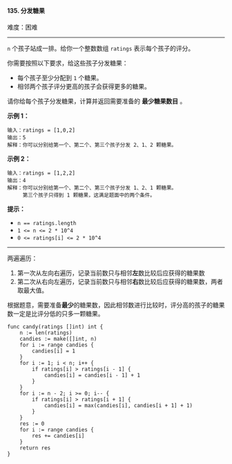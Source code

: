 #### 135. 分发糖果

难度：困难

---

`n` 个孩子站成一排。给你一个整数数组 `ratings` 表示每个孩子的评分。

你需要按照以下要求，给这些孩子分发糖果：

*   每个孩子至少分配到 `1` 个糖果。
*   相邻两个孩子评分更高的孩子会获得更多的糖果。

请你给每个孩子分发糖果，计算并返回需要准备的  **最少糖果数目**  。

 **示例 1：** 

```
输入：ratings = [1,0,2]
输出：5
解释：你可以分别给第一个、第二个、第三个孩子分发 2、1、2 颗糖果。
```

 **示例 2：** 

```
输入：ratings = [1,2,2]
输出：4
解释：你可以分别给第一个、第二个、第三个孩子分发 1、2、1 颗糖果。
     第三个孩子只得到 1 颗糖果，这满足题面中的两个条件。
```

 **提示：** 

*   `n == ratings.length`
*   `1 <= n <= 2 * 10^4`
*   `0 <= ratings[i] <= 2 * 10^4`

---

两遍遍历：

1. 第一次从左向右遍历，记录当前数只与相邻**左**数比较后应获得的糖果数
2. 第二次从右向左遍历，记录当前数只与相邻**右**数比较后应获得的糖果数，两者取最大值。

根据题意，需要准备**最少**的糖果数，因此相邻数进行比较时，评分高的孩子的糖果数一定是比评分低的只多一颗糖果。

```
func candy(ratings []int) int {
    n := len(ratings)
    candies := make([]int, n)
    for i := range candies {
        candies[i] = 1
    }
    for i := 1; i < n; i++ {
        if ratings[i] > ratings[i - 1] {
            candies[i] = candies[i - 1] + 1
        }
    }
    for i := n - 2; i >= 0; i-- {
        if ratings[i] > ratings[i + 1] {
            candies[i] = max(candies[i], candies[i + 1] + 1)
        }
    }
    res := 0
    for i := range candies {
        res += candies[i]
    }
    return res
}
```
